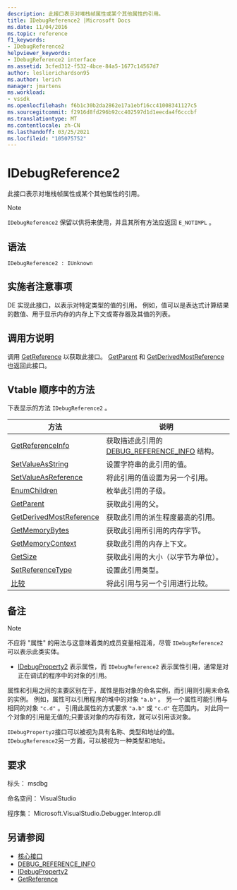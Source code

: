 ```yaml
---
description: 此接口表示对堆栈帧属性或某个其他属性的引用。
title: IDebugReference2 |Microsoft Docs
ms.date: 11/04/2016
ms.topic: reference
f1_keywords:
- IDebugReference2
helpviewer_keywords:
- IDebugReference2 interface
ms.assetid: 3cfed312-f532-4bce-84a5-1677c14567d7
author: leslierichardson95
ms.author: lerich
manager: jmartens
ms.workload:
- vssdk
ms.openlocfilehash: f6b1c30b2da2862e17a1ebf16cc41008341127c5
ms.sourcegitcommit: f2916d8fd296b92cc402597d1d1eecda4f6cccbf
ms.translationtype: MT
ms.contentlocale: zh-CN
ms.lasthandoff: 03/25/2021
ms.locfileid: "105075752"
---
```

# <a name="idebugreference2"></a>IDebugReference2
此接口表示对堆栈帧属性或某个其他属性的引用。

> [!NOTE]
> `IDebugReference2` 保留以供将来使用，并且其所有方法应返回 `E_NOTIMPL` 。

## <a name="syntax"></a>语法

```
IDebugReference2 : IUnknown
```

## <a name="notes-for-implementers"></a>实施者注意事项
 DE 实现此接口，以表示对特定类型的值的引用。 例如，值可以是表达式计算结果的数值、用于显示内存的内存上下文或寄存器及其值的列表。

## <a name="notes-for-callers"></a>调用方说明
 调用 [GetReference](../../../extensibility/debugger/reference/idebugproperty2-getreference.md) 以获取此接口。 [GetParent](../../../extensibility/debugger/reference/idebugreference2-getparent.md) 和 [GetDerivedMostReference](../../../extensibility/debugger/reference/idebugreference2-getderivedmostreference.md) 也返回此接口。

## <a name="methods-in-vtable-order"></a>Vtable 顺序中的方法
 下表显示的方法 `IDebugReference2` 。

|方法|说明|
|------------|-----------------|
|[GetReferenceInfo](../../../extensibility/debugger/reference/idebugreference2-getreferenceinfo.md)|获取描述此引用的 [DEBUG_REFERENCE_INFO](../../../extensibility/debugger/reference/debug-reference-info.md) 结构。|
|[SetValueAsString](../../../extensibility/debugger/reference/idebugreference2-setvalueasstring.md)|设置字符串的此引用的值。|
|[SetValueAsReference](../../../extensibility/debugger/reference/idebugreference2-setvalueasreference.md)|将此引用的值设置为另一个引用。|
|[EnumChildren](../../../extensibility/debugger/reference/idebugreference2-enumchildren.md)|枚举此引用的子级。|
|[GetParent](../../../extensibility/debugger/reference/idebugreference2-getparent.md)|获取此引用的父。|
|[GetDerivedMostReference](../../../extensibility/debugger/reference/idebugreference2-getderivedmostreference.md)|获取此引用的派生程度最高的引用。|
|[GetMemoryBytes](../../../extensibility/debugger/reference/idebugreference2-getmemorybytes.md)|获取此引用所引用的内存字节。|
|[GetMemoryContext](../../../extensibility/debugger/reference/idebugreference2-getmemorycontext.md)|获取此引用的内存上下文。|
|[GetSize](../../../extensibility/debugger/reference/idebugreference2-getsize.md)|获取此引用的大小（以字节为单位）。|
|[SetReferenceType](../../../extensibility/debugger/reference/idebugreference2-setreferencetype.md)|设置此引用类型。|
|[比较](../../../extensibility/debugger/reference/idebugreference2-compare.md)|将此引用与另一个引用进行比较。|

## <a name="remarks"></a>备注

> [!NOTE]
> 不应将 "属性" 的用法与这意味着类的成员变量相混淆，尽管 `IDebugReference2` 可以表示此类实体。

- [IDebugProperty2](../../../extensibility/debugger/reference/idebugproperty2.md) 表示属性，而 `IDebugReference2` 表示属性引用，通常是对正在调试的程序中的对象的引用。

 属性和引用之间的主要区别在于，属性是指对象的命名实例，而引用则引用未命名的实例。 例如，属性可以引用程序的堆中的对象 `"a.b"` 。 另一个属性可能引用与相同的对象 `"c.d"` 。 引用此属性的方式要求 `"a.b"` 或 `"c.d"` 在范围内。 对此同一个对象的引用是无值的;只要该对象的内存有效，就可以引用该对象。

 `IDebugProperty2`接口可以被视为具有名称、类型和地址的值。 `IDebugReference2`另一方面，可以被视为一种类型和地址。

## <a name="requirements"></a>要求
 标头： msdbg

 命名空间： VisualStudio

 程序集： Microsoft.VisualStudio.Debugger.Interop.dll

## <a name="see-also"></a>另请参阅
- [核心接口](../../../extensibility/debugger/reference/core-interfaces.md)
- [DEBUG_REFERENCE_INFO](../../../extensibility/debugger/reference/debug-reference-info.md)
- [IDebugProperty2](../../../extensibility/debugger/reference/idebugproperty2.md)
- [GetReference](../../../extensibility/debugger/reference/idebugproperty2-getreference.md)
